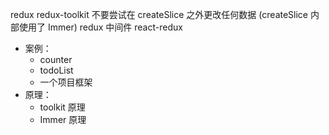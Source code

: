 redux
redux-toolkit
不要尝试在 createSlice 之外更改任何数据 (createSlice 内部使用了 Immer)
redux 中间件
react-redux

- 案例：
  - counter
  - todoList
  - 一个项目框架
- 原理：
  - toolkit 原理
  - Immer 原理
